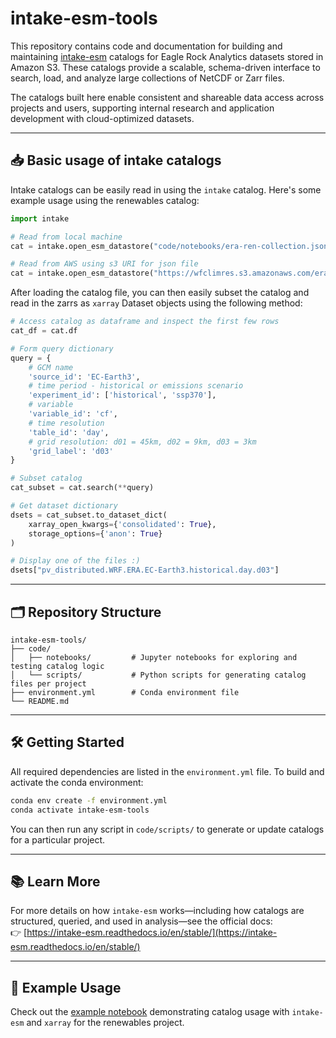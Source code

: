 # intake-esm-tools

This repository contains code and documentation for building and maintaining [intake-esm](https://intake-esm.readthedocs.io/en/stable/) catalogs for Eagle Rock Analytics datasets stored in Amazon S3. These catalogs provide a scalable, schema-driven interface to search, load, and analyze large collections of NetCDF or Zarr files.

The catalogs built here enable consistent and shareable data access across projects and users, supporting internal research and application development with cloud-optimized datasets.


--- 

## 📥 Basic usage of intake catalogs 
Intake catalogs can be easily read in using the `intake` catalog. Here's some example usage using the renewables catalog: 
```python
import intake

# Read from local machine
cat = intake.open_esm_datastore("code/notebooks/era-ren-collection.json")

# Read from AWS using s3 URI for json file 
cat = intake.open_esm_datastore("https://wfclimres.s3.amazonaws.com/era/era-ren-collection.json")
```

After loading the catalog file, you can then easily subset the catalog and read in the zarrs as `xarray` Dataset objects using the following method: 

```python
# Access catalog as dataframe and inspect the first few rows
cat_df = cat.df

# Form query dictionary
query = {
    # GCM name
    'source_id': 'EC-Earth3',
    # time period - historical or emissions scenario
    'experiment_id': ['historical', 'ssp370'],
    # variable
    'variable_id': 'cf',
    # time resolution 
    'table_id': 'day',
    # grid resolution: d01 = 45km, d02 = 9km, d03 = 3km
    'grid_label': 'd03'
}

# Subset catalog 
cat_subset = cat.search(**query)

# Get dataset dictionary 
dsets = cat_subset.to_dataset_dict(
    xarray_open_kwargs={'consolidated': True},
    storage_options={'anon': True}
)

# Display one of the files :) 
dsets["pv_distributed.WRF.ERA.EC-Earth3.historical.day.d03"]
```

---

## 🗂️ Repository Structure

```
intake-esm-tools/
├── code/
│   ├── notebooks/         # Jupyter notebooks for exploring and testing catalog logic
│   └── scripts/           # Python scripts for generating catalog files per project
├── environment.yml        # Conda environment file
└── README.md
```

---

## 🛠️ Getting Started

All required dependencies are listed in the `environment.yml` file. To build and activate the conda environment:

```bash
conda env create -f environment.yml
conda activate intake-esm-tools
```

You can then run any script in `code/scripts/` to generate or update catalogs for a particular project.

---

## 📚 Learn More

For more details on how `intake-esm` works—including how catalogs are structured, queried, and used in analysis—see the official docs:  
👉 [https://intake-esm.readthedocs.io/en/stable/](https://intake-esm.readthedocs.io/en/stable/)

---

## 🔧 Example Usage

Check out the [example notebook](https://github.com/Eagle-Rock-Analytics/intake-esm-tools/blob/main/code/notebooks/build_catalog_guide.ipynb) demonstrating catalog usage with `intake-esm` and `xarray` for the renewables project.
